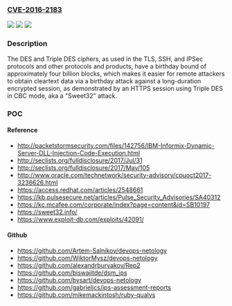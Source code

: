 ### [CVE-2016-2183](https://cve.mitre.org/cgi-bin/cvename.cgi?name=CVE-2016-2183)
![](https://img.shields.io/static/v1?label=Product&message=n%2Fa&color=blue)
![](https://img.shields.io/static/v1?label=Version&message=n%2Fa&color=blue)
![](https://img.shields.io/static/v1?label=Vulnerability&message=n%2Fa&color=brighgreen)

### Description

The DES and Triple DES ciphers, as used in the TLS, SSH, and IPSec protocols and other protocols and products, have a birthday bound of approximately four billion blocks, which makes it easier for remote attackers to obtain cleartext data via a birthday attack against a long-duration encrypted session, as demonstrated by an HTTPS session using Triple DES in CBC mode, aka a "Sweet32" attack.

### POC

#### Reference
- http://packetstormsecurity.com/files/142756/IBM-Informix-Dynamic-Server-DLL-Injection-Code-Execution.html
- http://seclists.org/fulldisclosure/2017/Jul/31
- http://seclists.org/fulldisclosure/2017/May/105
- http://www.oracle.com/technetwork/security-advisory/cpuoct2017-3236626.html
- https://access.redhat.com/articles/2548661
- https://kb.pulsesecure.net/articles/Pulse_Security_Advisories/SA40312
- https://kc.mcafee.com/corporate/index?page=content&id=SB10197
- https://sweet32.info/
- https://www.exploit-db.com/exploits/42091/

#### Github
- https://github.com/Artem-Salnikov/devops-netology
- https://github.com/WiktorMysz/devops-netology
- https://github.com/alexandrburyakov/Rep2
- https://github.com/biswajitde/dsm_ips
- https://github.com/bysart/devops-netology
- https://github.com/gabrieljcs/ips-assessment-reports
- https://github.com/mikemackintosh/ruby-qualys

